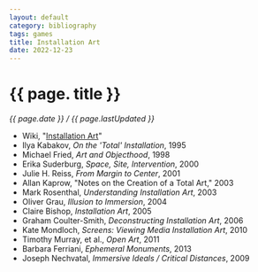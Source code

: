 ```yaml
---
layout: default
category: bibliography
tags: games
title: Installation Art
date: 2022-12-23
---
```


# {{ page. title }}

*{{ page.date }} / {{ page.lastUpdated }}*

* Wiki, "[Installation Art](https://en.m.wikipedia.org/wiki/Installation_art)"
* Ilya Kabakov, *On the 'Total' Installation*, 1995
* Michael Fried, *Art and Objecthood*, 1998
* Erika Suderburg, *Space, Site, Intervention*, 2000
* Julie H. Reiss, *From Margin to Center*, 2001
* Allan Kaprow, "Notes on the Creation of a Total Art," 2003
* Mark Rosenthal, *Understanding Installation Art*, 2003
* Oliver Grau, *Illusion to Immersion*, 2004
* Claire Bishop, *Installation Art*, 2005
* Graham Coulter-Smith, *Deconstructing Installation Art*, 2006
* Kate Mondloch, *Screens: Viewing Media Installation Art*, 2010
* Timothy Murray, et al., *Open Art*, 2011
* Barbara Ferriani, *Ephemeral Monuments*, 2013
* Joseph Nechvatal, *Immersive Ideals / Critical Distances*, 2009
